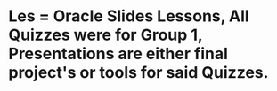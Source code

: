 # Les = Oracle Slides Lessons, All Quizzes were for Group 1, Presentations are either final project's or tools for said Quizzes.
